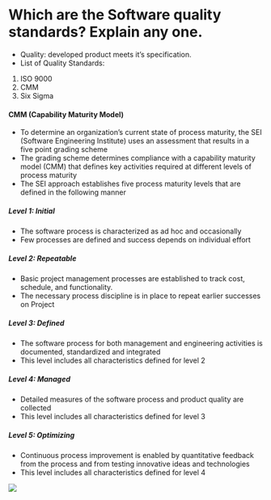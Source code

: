 # Which are the Software quality standards? Explain any one.

- Quality: developed product meets it’s specification.
- List of Quality Standards:
1. ISO 9000
2. CMM
3. Six Sigma

#### CMM (Capability Maturity Model)
- To determine an organization’s current state of process maturity, the SEI (Software Engineering Institute) uses an assessment that results in a five point grading scheme
- The grading scheme determines compliance with a capability maturity model (CMM) that defines key activities required at different levels of process maturity
- The SEI approach establishes five process maturity levels that are defined in the following manner

##### Level 1: Initial
- The software process is characterized as ad hoc and occasionally
- Few processes are defined and success depends on individual effort
##### Level 2: Repeatable
- Basic project management processes are established to track cost, schedule, and functionality.
- The necessary process discipline is in place to repeat earlier successes on Project
##### Level 3: Defined
- The software process for both management and engineering activities is documented, standardized and integrated
- This level includes all characteristics defined for level 2
##### Level 4: Managed
- Detailed measures of the software process and product quality are collected
- This level includes all characteristics defined for level 3
##### Level 5: Optimizing
- Continuous process improvement is enabled by quantitative feedback from the process and from testing innovative ideas and technologies
- This level includes all characteristics defined for level 4

<img src="http://www.gtu-paper-solution.com/upload/2160701/W2017/Q4B_OR.png">
